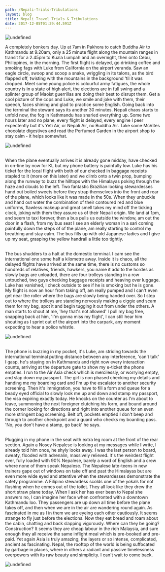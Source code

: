 ```yaml
---
path: /Nepali-Trials-Tribulations
layout: blog
title: Nepali Travel Trials & Tribulations
date: 2017-12-05T01:39:44.591Z
---
```

![undefined](/images/IMG_1224.JPG)

A completely bonkers day. Up at 7am in Pakhora to catch Buddha Air to Kathmandu at 9.20am, only a 25 minute flight along the mountain ranges in transit for a 2.45pm to Kuala Lumpah and an overnight, then onto Cebu, Philippines, in the morning. The first flight is delayed, go drinking coffee and smoking fags with Luke from California on the airport veranda. Saw an eagle circle, swoop and scoop a snake, wriggling in its talons, as the bird flapped off, twisting with the mountains in the background 'til it was dropped. Meet some young police is colourful army fatigues, the whole country is in a state of high alert, the elections are in full swing and a splinter group of Maoist guerrillas are doing their best to disrupt them. Get a cool picture of the cops and Luke, we smile and joke with them, their speech, faces shining and glad to practice some English. Going back into the terminal the steward says its another 30 minutes. Nepali chaos starts to unfold now, the fog in Kathmandu has snarled everything up. Some two hours later and no plane, every flight is delayed, every engine I peer expectently but it's Yeti Air, or Nepali Air, no Buddha Air. Take some McVites chocolate digestives and read the Perfumed Garden in the airport shop to stay calm - it helps somewhat.

![undefined](/images/FullSizeRender_1.jpg)

\
When the plane eventually arrives it is already gone midday, have checked in on-line by now for KL but my phone battery is painfully low. Luke has his ticket for the local flight with both of our checked in baggage receipts stapled to it (more on this later) and we climb onto a twin prop, bumping along the runway to buzz the hilltops with the Himalayas poking through the haze and clouds to the left. Two fantastic Brazilian looking stewardesses hand out boiled sweets before they strap themselves into the front and rear of the plane, which looks like it was made in the 50s. When they unbuckle and hand out water the combination of their contoured red and blue uniforms, flawless makeup and great smell takes my mind off the ticking clock, joking with them they assure us of their Nepali origin. We land at 1pm, and seem to taxi forever, then a bus pulls us outside the window, am out the door in a flash, from my bus seat I see an elderly woman in a sari coming painfully down the steps of of the plane, am really starting to control my breathing and stay calm. The bus fills up with old Japanese ladies and I give up my seat, grasping the yellow handrail a little too tightly.

\
The bus shudders to a halt at the domestic terminal. I cam see the international one some half a kilometre away. Inside it is chaos, all the delayed flights have arrived at the same time, there is no customs so hundreds of relatives, friends, hawkers, you name it add to the hordes as slowly bags are unloaded, there are four trolleys standing in a row untouched, two guys checking baggage receipts and heaving over luggage. Luke has vanished, I check outside to see if he is smoking but he is gone. My flight is now an hour from taking off, am really pumped and I can't even get near the roller where the bags are slowly being handed over. So I step out to where the trolleys are standing nervously making a ciggie and scam them for my bag, spot it and begin tugging it out from under the others. A man starts to shout at me, 'hey that's not allowed' I pull my bag free, snapping back at him, 'I'm gonna miss my flight', I can still hear him shouting as I sprint out of the airport into the carpark, any moment expecting to hear a police whistle.

![undefined](/images/IMG_1424.JPG)



\
The phone is buzzing in my pocket, it's Luke, am striding towards the international terminal putting distance between any interference, 'can't talk' I gasp, he's staying on In Kathmandu and right now every interaction counts, arriving at the departure gate to show my e-ticket the phone empties. I run to the Air Asia check which is mercilessly, or worrying empty, and slap down my passport. The girl is non phased checking my details and handing me my boarding card and I'm up the escalator to another security screening. Then it's immigration, you have to fill a form and queue for a beady eyed official to slowly look me up and down and stamp my passport, the visa expiring exactly today. He knocks on the counter as I'm about to leave, summoning the next foreigner clutching his form, and bound around the corner looking for directions and right into another queue for an even more stringent bag screening. Belt off, pockets emptied I don't beep and through to another checkpoint and a guard who checks my boarding pass. 'No, you don't have a stamp, go back' he says.

\
Plugging in my phone in the seat with extra leg room at the front of the rear section. Again a Nosey Nepalese is looking at my messages while I write, I already told him once, he shyly looks away. I was the last person to board, sweaty, flooded with adrenalin, massively relieved. It's the weirdest flight ever, fully loaded with 90% Nepalese, barely a word of English and a crew where none of them speak Nepalese. The Nepalese late-teens in new trainers gape out of windows on take off and past the Himalayas but are even more wide eyed and attentive when the stewardesses demonstrate the safety programme. A Filipino stewardess scolds one of the yokals for not flushing when he comes out of the toilet. They all look like they drew the short straw plane today. When I ask her has ever been to Nepal she answers no, I can imagine her face when confronted with a downtown Kathmandu loo. They passengers are up down all time before the plane takes off, and then when we are in the air are wandering round again. As fascinated in me as I in them we are eyeing each other cautiously. It seems strange to fly just before the elections. Now they eat bread and roam about the cabin, chatting and back slapping vigorously. Where can they be going? Construction? It seems they are cheap labour in the rich Malaysia, and sure enough they all receive the same inflight meal which is pre-booked and pre-paid. Yet again Asia is truly amazing, the layers or so intense, complicated, ancient as fascinating. Nepal, the rooftop of the world is being suffocated by garbage in places, where in others a radiant and passive timelessness overpowers with its raw beauty and simplicity. I can't wait to come back.

![undefined](/images/FullSizeRender.jpg)
